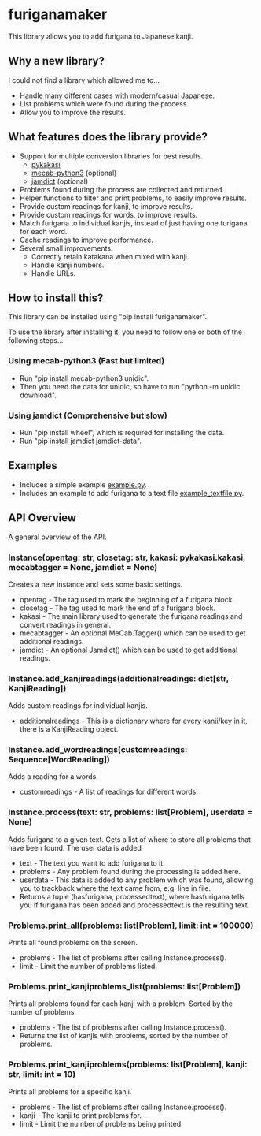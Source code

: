 # furiganamaker
This library allows you to add furigana to Japanese kanji.


## Why a new library?
I could not find a library which allowed me to...
- Handle many different cases with modern/casual Japanese.
- List problems which were found during the process.
- Allow you to improve the results.


## What features does the library provide?
- Support for multiple conversion libraries for best results.
  - [pykakasi](https://github.com/miurahr/pykakasi)
  - [mecab-python3](https://github.com/SamuraiT/mecab-python3) (optional)
  - [jamdict](https://github.com/neocl/jamdict) (optional)
- Problems found during the process are collected and returned.
- Helper functions to filter and print problems, to easily improve results.
- Provide custom readings for kanji, to improve results.
- Provide custom readings for words, to improve results.
- Match furigana to individual kanjis, instead of just having one furigana for each word.
- Cache readings to improve performance.
- Several small improvements:
  - Correctly retain katakana when mixed with kanji.
  - Handle kanji numbers.
  - Handle URLs.


## How to install this?
This library can be installed using "pip install furiganamaker".

To use the library after installing it, you need to follow one or both of the following steps...


### Using mecab-python3 (Fast but limited)
- Run "pip install mecab-python3 unidic".
- Then you need the data for unidic, so have to run "python -m unidic download".

### Using jamdict (Comprehensive but slow)
- Run "pip install wheel", which is required for installing the data.
- Run "pip install jamdict jamdict-data".


## Examples
- Includes a simple example [example.py](https://github.com/dkollmann/furiganamaker/blob/main/example.py).
- Includes an example to add furigana to a text file [example_textfile.py](https://github.com/dkollmann/furiganamaker/blob/main/example_textfile.py).


## API Overview
A general overview of the API.


### Instance(opentag: str, closetag: str, kakasi: pykakasi.kakasi, mecabtagger = None, jamdict = None)
Creates a new instance and sets some basic settings.

- opentag - The tag used to mark the beginning of a furigana block.
- closetag - The tag used to mark the end of a furigana block.
- kakasi - The main library used to generate the furigana readings and convert readings in general.
- mecabtagger - An optional MeCab.Tagger() which can be used to get additional readings.
- jamdict - An optional Jamdict() which can be used to get additional readings.


### Instance.add_kanjireadings(additionalreadings: dict[str, KanjiReading])
Adds custom readings for individual kanjis.

- additionalreadings - This is a dictionary where for every kanji/key in it, there is a KanjiReading object.


### Instance.add_wordreadings(customreadings: Sequence[WordReading])
Adds a reading for a words.

- customreadings - A list of readings for different words.


### Instance.process(text: str, problems: list[Problem], userdata = None)
Adds furigana to a given text. Gets a list of where to store all problems that have been found. The user data is added

- text - The text you want to add furigana to it.
- problems - Any problem found during the processing is added here.
- userdata - This data is added to any problem which was found, allowing you to trackback where the text came from, e.g. line in file.
- Returns a tuple (hasfurigana, processedtext), where hasfurigana tells you if furigana has been added and processedtext is the resulting text.


### Problems.print_all(problems: list[Problem], limit: int = 100000)
Prints all found problems on the screen.

- problems - The list of problems after calling Instance.process().
- limit - Limit the number of problems listed.


### Problems.print_kanjiproblems_list(problems: list[Problem])
Prints all problems found for each kanji with a problem. Sorted by the number of problems.

- problems - The list of problems after calling Instance.process().
- Returns the list of kanjis with problems, sorted by the number of problems.


### Problems.print_kanjiproblems(problems: list[Problem], kanji: str, limit: int = 10)
Prints all problems for a specific kanji.

- problems - The list of problems after calling Instance.process().
- kanji - The kanji to print problems for.
- limit - Limit the number of problems being printed.

